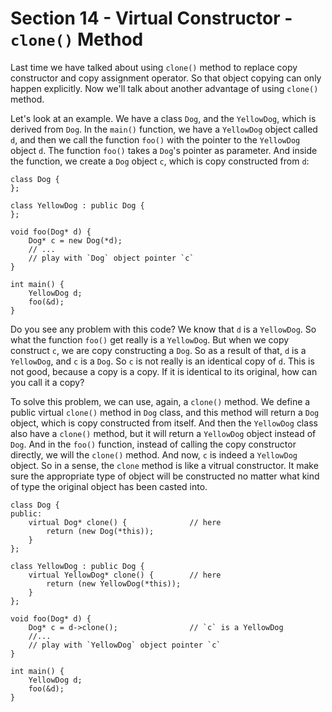 # Section 14 - Virtual Constructor - `clone()` Method
Last time we have talked about using `clone()` method to replace copy constructor and copy assignment operator. So that object copying can only happen explicitly. Now we'll talk about another advantage of using `clone()` method. 

Let's look at an example. We have a class `Dog`, and the `YellowDog`, which is derived from `Dog`. In the `main()` function, we have a `YellowDog` object called `d`, and then we call the function `foo()` with the pointer to the `YellowDog` object `d`. The function `foo()` takes a `Dog`'s pointer as parameter. And inside the function, we create a `Dog` object `c`, which is copy constructed from `d`:
```
class Dog {
};

class YellowDog : public Dog {
};

void foo(Dog* d) {
    Dog* c = new Dog(*d);
    // ...
    // play with `Dog` object pointer `c`
}

int main() {
    YellowDog d;
    foo(&d);
}
```
Do you see any problem with this code? We know that `d` is a `YellowDog`. So what the function `foo()` get really is a `YellowDog`. But when we copy construct `c`, we are copy constructing a `Dog`. So as a result of that, `d` is a `YellowDog`, and `c` is a `Dog`. So `c` is not really is an identical copy of `d`. This is not good, because a copy is a copy. If it is identical to its original, how can you call it a copy?

To solve this problem, we can use, again, a `clone()` method. We define a public virtual `clone()` method in `Dog` class, and this method will return a `Dog` object, which is copy constructed from itself. And then the `YellowDog` class also have a `clone()` method, but it will return a `YellowDog` object instead of `Dog`. And in the `foo()` function, instead of calling the copy constructor directly, we will the `clone()` method. And now, `c` is indeed a `YellowDog` object. So in a sense, the `clone` method is like a vitrual constructor. It make sure the appropriate type of object will be constructed no matter what kind of type the original object has been casted into.
```
class Dog {
public:
    virtual Dog* clone() {              // here
        return (new Dog(*this));
    }
};

class YellowDog : public Dog {
    virtual YellowDog* clone() {        // here
        return (new YellowDog(*this));
    }
};

void foo(Dog* d) {
    Dog* c = d->clone();                // `c` is a YellowDog
    //...
    // play with `YellowDog` object pointer `c`
}

int main() {
    YellowDog d;
    foo(&d);
}
```

